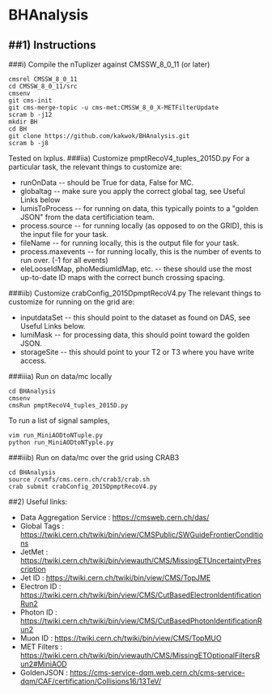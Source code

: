 # BHAnalysis
##1) Instructions
-------------------------------------------
###i) Compile the nTuplizer against CMSSW_8_0_11 (or later)
```
cmsrel CMSSW_8_0_11
cd CMSSW_8_0_11/src
cmsenv
git cms-init
git cms-merge-topic -u cms-met:CMSSW_8_0_X-METFilterUpdate
scram b -j12
mkdir BH
cd BH
git clone https://github.com/kakwok/BHAnalysis.git
scram b -j8
```
Tested on lxplus.
###iia) Customize pmptRecoV4_tuples_2015D.py
For a particular task, the relevant things to customize are:
- runOnData -- should be True for data, False for MC.
- globaltag -- make sure you apply the correct global tag, see Useful Links below
- lumisToProcess -- for running on data, this typically points to a "golden JSON" from the data certificiation team.
- process.source -- for running locally (as opposed to on the GRID), this is the input file for your task.
- fileName -- for running locally, this is the output file for your task.
- process.maxevents -- for running locally, this is the number of events to run over. (-1 for all events)
- eleLooseIdMap, phoMediumIdMap, etc. -- these should use the most up-to-date ID maps with the correct bunch crossing spacing.

###iib) Customize crabConfig_2015DpmptRecoV4.py
The relevant things to customize for running on the grid are:
- inputdataSet -- this should point to the dataset as found on DAS, see Useful Links below.
- lumiMask -- for processing data, this should point toward the golden JSON.
- storageSite -- this should point to your T2 or T3 where you have write access.

###iiia) Run on data/mc locally
```
cd BHAnalysis
cmsenv
cmsRun pmptRecoV4_tuples_2015D.py
```
To run a list of signal samples, 
```
vim run_MiniAODtoNTuple.py
python run_MiniAODtoNTyple.py
```

###iiib) Run on data/mc over the grid using CRAB3

```
cd BHAnalysis
source /cvmfs/cms.cern.ch/crab3/crab.sh
crab submit crabConfig_2015DpmptRecoV4.py
```
##2) Useful links:
* Data Aggregation Service : https://cmsweb.cern.ch/das/
* Global Tags              : https://twiki.cern.ch/twiki/bin/view/CMSPublic/SWGuideFrontierConditions
* JetMet                   : https://twiki.cern.ch/twiki/bin/viewauth/CMS/MissingETUncertaintyPrescription  
* Jet ID                   : https://twiki.cern.ch/twiki/bin/view/CMS/TopJME  
* Electron ID              : https://twiki.cern.ch/twiki/bin/view/CMS/CutBasedElectronIdentificationRun2  
* Photon ID                : https://twiki.cern.ch/twiki/bin/view/CMS/CutBasedPhotonIdentificationRun2  
* Muon ID                  : https://twiki.cern.ch/twiki/bin/view/CMS/TopMUO  
* MET Filters              : https://twiki.cern.ch/twiki/bin/viewauth/CMS/MissingETOptionalFiltersRun2#MiniAOD
* GoldenJSON               : https://cms-service-dqm.web.cern.ch/cms-service-dqm/CAF/certification/Collisions16/13TeV/
